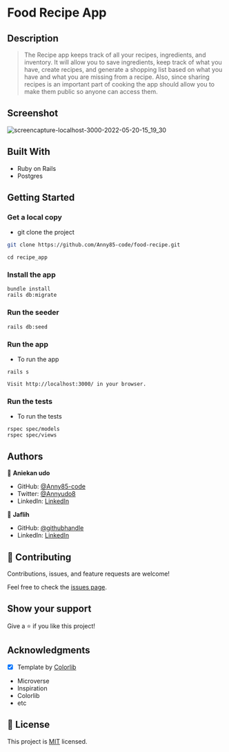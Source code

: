 # Food Recipe App

## Description

> The Recipe app keeps track of all your recipes, ingredients, and inventory. It will allow you to save ingredients, keep track of what you have, create recipes, and generate a shopping list based on what you have and what you are missing from a recipe. Also, since sharing recipes is an important part of cooking the app should allow you to make them public so anyone can access them.


## Screenshot
![screencapture-localhost-3000-2022-05-20-15_19_30](https://user-images.githubusercontent.com/87186552/169548492-4a41c85f-da93-47f5-b96c-541cc30187ca.png)
## Built With

- Ruby on Rails
- Postgres

## Getting Started

### Get a local copy

- git clone the project

```bash
git clone https://github.com/Anny85-code/food-recipe.git
```

```
cd recipe_app
```

### Install the app

```
bundle install
rails db:migrate
```

### Run the seeder

```
rails db:seed
```

### Run the app

- To run the app

```
rails s
```

```
Visit http://localhost:3000/ in your browser.
```

### Run the tests

- To run the tests

```
rspec spec/models
rspec spec/views
```

## Authors

👤 **Aniekan udo**

- GitHub: [@Anny85-code](https://github.com/Anny85-code)
- Twitter: [@Annyudo8](https://twitter.com/Anny_udo8)
- LinkedIn: [LinkedIn](https://www.linkedin.com/in/aniekan-udo-665b65213/)

👤 **Jaflih**

- GitHub: [@githubhandle](https://github.com/jaflih)
- LinkedIn: [LinkedIn](https://www.linkedin.com/in/jaflih/)

## 🤝 Contributing

Contributions, issues, and feature requests are welcome!

Feel free to check the [issues page](../../issues/).

## Show your support

Give a ⭐️ if you like this project!

## Acknowledgments
- [x] Template by [Colorlib](https://colorlib.com/)
- Microverse
- Inspiration
- Colorlib
- etc

## 📝 License

This project is [MIT](./MIT.md) licensed.
